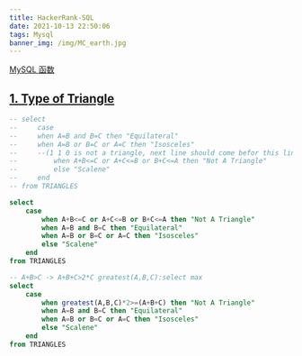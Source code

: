 ```yaml
---
title: HackerRank-SQL
date: 2021-10-13 22:50:06
tags: Mysql
banner_img: /img/MC_earth.jpg
---
```

[MySQL 函数](https://www.begtut.com/sql/sql-ref-mysql.html)

## [1. Type of Triangle](https://www.hackerrank.com/challenges/what-type-of-triangle/problem?isFullScreen=true)
```sql
-- select 
--     case
--     when A=B and B=C then "Equilateral"
--     when A=B or B=C or A=C then "Isosceles" 
--     --(1 1 0 is not a triangle, next line should come befor this line)
--         when A+B<=C or A+C<=B or B+C<=A then "Not A Triangle"
--         else "Scalene"
--     end
-- from TRIANGLES

select 
    case 
        when A+B<=C or A+C<=B or B+C<=A then "Not A Triangle"
        when A=B and B=C then "Equilateral"
        when A=B or B=C or A=C then "Isosceles"           
        else "Scalene"
    end
from TRIANGLES

-- A+B>C -> A+B+C>2*C greatest(A,B,C):select max
select 
    case
        when greatest(A,B,C)*2>=(A+B+C) then "Not A Triangle" 
        when A=B and B=C then "Equilateral"
        when A=B or B=C or A=C then "Isosceles"
        else "Scalene"
    end
from TRIANGLES
```